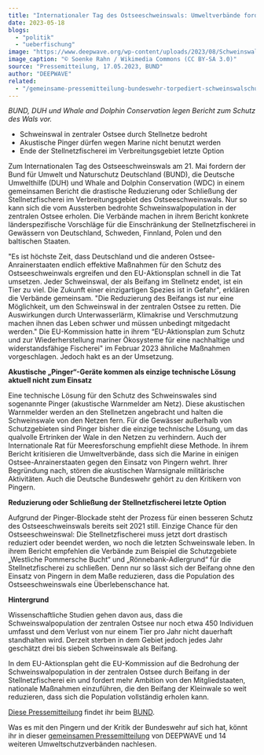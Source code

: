 ```yaml
---
title: "Internationaler Tag des Ostseeschweinswals: Umweltverbände fordern Ende der Stellnetzfischerei in Verbreitungsgebiet"
date: 2023-05-18
blogs: 
  - "politik"
  - "ueberfischung"
image: "https://www.deepwave.org/wp-content/uploads/2023/08/Schweinswal_Phocoena_phocoena_in_der_Flensburger_Foerde-scaled.jpg"
image_caption: "© Soenke Rahn / Wikimedia Commons (CC BY-SA 3.0)"
source: "Pressemitteilung, 17.05.2023, BUND"
author: "DEEPWAVE"
related: 
  - "/gemeinsame-pressemitteilung-bundeswehr-torpediert-schweinswalschutz/"
---
```


_BUND, DUH und Whale and Dolphin Conservation legen Bericht zum Schutz des Wals vor._

- Schweinswal in zentraler Ostsee durch Stellnetze bedroht
- Akustische Pinger dürfen wegen Marine nicht benutzt werden
- Ende der Stellnetzfischerei im Verbreitungsgebiet letzte Option

Zum Internationalen Tag des Ostseeschweinswals am 21. Mai fordern der Bund für Umwelt und Naturschutz Deutschland (BUND), die Deutsche Umwelthilfe (DUH) und Whale and Dolphin Conservation (WDC) in einem gemeinsamen Bericht die drastische Reduzierung oder Schließung der Stellnetzfischerei im Verbreitungsgebiet des Ostseeschweinswals. Nur so kann sich die vom Aussterben bedrohte Schweinswalpopulation in der zentralen Ostsee erholen. Die Verbände machen in ihrem Bericht konkrete länderspezifische Vorschläge für die Einschränkung der Stellnetzfischerei in Gewässern von Deutschland, Schweden, Finnland, Polen und den baltischen Staaten.

"Es ist höchste Zeit, dass Deutschland und die anderen Ostsee-Anrainerstaaten endlich effektive Maßnahmen für den Schutz des Ostseeschweinwals ergreifen und den EU-Aktionsplan schnell in die Tat umsetzen. Jeder Schweinswal, der als Beifang im Stellnetz endet, ist ein Tier zu viel. Die Zukunft einer einzigartigen Spezies ist in Gefahr", erklären die Verbände gemeinsam. "Die Reduzierung des Beifangs ist nur eine Möglichkeit, um den Schweinswal in der zentralen Ostsee zu retten. Die Auswirkungen durch Unterwasserlärm, Klimakrise und Verschmutzung machen ihnen das Leben schwer und müssen unbedingt mitgedacht werden." Die EU-Kommission hatte in ihrem “EU-Aktionsplan zum Schutz und zur Wiederherstellung mariner Ökosysteme für eine nachhaltige und widerstandsfähige Fischerei" im Februar 2023 ähnliche Maßnahmen vorgeschlagen. Jedoch hakt es an der Umsetzung.

**Akustische „Pinger“-Geräte kommen als einzige technische Lösung aktuell nicht zum Einsatz** 

Eine technische Lösung für den Schutz des Schweinswales sind sogenannte Pinger (akustische Warnmelder am Netz). Diese akustischen Warnmelder werden an den Stellnetzen angebracht und halten die Schweinswale von den Netzen fern. Für die Gewässer außerhalb von Schutzgebieten sind Pinger bisher die einzige technische Lösung, um das qualvolle Ertrinken der Wale in den Netzen zu verhindern. Auch der Internationale Rat für Meeresforschung empfiehlt diese Methode. In ihrem Bericht kritisieren die Umweltverbände, dass sich die Marine in einigen Ostsee-Anrainerstaaten gegen den Einsatz von Pingern wehrt. Ihrer Begründung nach, stören die akustischen Warnsignale militärische Aktivitäten. Auch die Deutsche Bundeswehr gehört zu den Kritikern von Pingern.

**Reduzierung oder Schließung der Stellnetzfischerei letzte Option**

Aufgrund der Pinger-Blockade steht der Prozess für einen besseren Schutz des Ostseeschweinswals bereits seit 2021 still. Einzige Chance für den Ostseeschweinswal: Die Stellnetzfischerei muss jetzt dort drastisch reduziert oder beendet werden, wo noch die letzten Schweinswale leben. In ihrem Bericht empfehlen die Verbände zum Beispiel die Schutzgebiete „Westliche Pommersche Bucht“ und „Rönnebank-Adlergrund“ für die Stellnetzfischerei zu schließen. Denn nur so lässt sich der Beifang ohne den Einsatz von Pingern in dem Maße reduzieren, dass die Population des Ostseeschweinswals eine Überlebenschance hat.

**Hintergrund**

Wissenschaftliche Studien gehen davon aus, dass die Schweinswalpopulation der zentralen Ostsee nur noch etwa 450 Individuen umfasst und dem Verlust von nur einem Tier pro Jahr nicht dauerhaft standhalten wird. Derzeit sterben in dem Gebiet jedoch jedes Jahr geschätzt drei bis sieben Schweinswale als Beifang.

In dem EU-Aktionsplan geht die EU-Kommission auf die Bedrohung der Schweinswalpopulation in der zentralen Ostsee durch Beifang in der Stellnetzfischerei ein und fordert mehr Ambition von den Mitgliedstaaten, nationale Maßnahmen einzuführen, die den Beifang der Kleinwale so weit reduzieren, dass sich die Population vollständig erholen kann.

[Diese Pressemitteilung](https://www.bund.net/service/presse/pressemitteilungen/detail/news/internationaler-tag-des-ostseeschweinswals-umweltverbaende-fordern-ende-der-stellnetzfischerei-in-verbreitungsgebiet/) findet ihr beim [BUND](https://www.bund.net/).

Was es mit den Pingern und der Kritik der Bundeswehr auf sich hat, könnt ihr in dieser [gemeinsamen Pressemitteilung](https://www.deepwave.org/gemeinsame-pressemitteilung-bundeswehr-torpediert-schweinswalschutz/) von DEEPWAVE und 14 weiteren Umweltschutzverbänden nachlesen.
